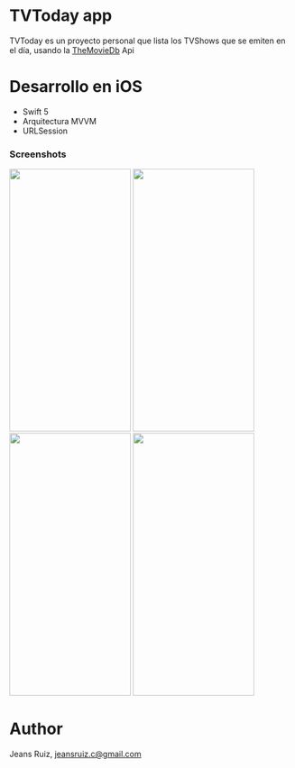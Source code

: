 # TVToday app

TVToday es un proyecto personal que lista los TVShows que se emiten en el día, usando la [TheMovieDb](https://www.themoviedb.org/) Api

# Desarrollo en iOS
- Swift 5
- Arquitectura MVVM
- URLSession

### Screenshots
<p>
<img src="https://github.com/rcaos/TVToday/blob/master/Screens/Screen1.png" width="215" height="466">
<img src="https://github.com/rcaos/TVToday/blob/master/Screens/Screen2.png" width="215" height="466">
<img src="https://github.com/rcaos/TVToday/blob/master/Screens/Screen3.png" width="215" height="466">
<img src="https://github.com/rcaos/TVToday/blob/master/Screens/Screen4.png" width="215" height="466">
</p>

# Author
Jeans Ruiz, jeansruiz.c@gmail.com
